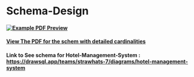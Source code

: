 # Schema-Design
#### [![Example PDF Preview](Hotel_management_Schema.drawio.png)](Hotel_management_Schema.pdf)
#### [View The PDF for the schem with detailed cardinalities](Hotel_management_Schema.pdf)
#### Link to See schema for Hotel-Management-System : https://drawsql.app/teams/strawhats-7/diagrams/hotel-management-system
